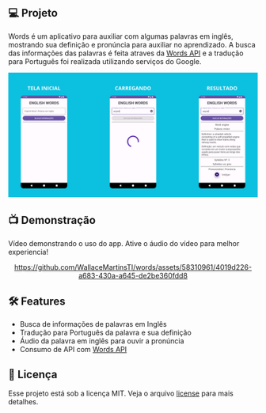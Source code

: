 ## 💻 Projeto

Words é um aplicativo para auxiliar com algumas palavras em inglês, mostrando sua definição e pronúncia para auxiliar no aprendizado. A busca das informações das palavras é feita atraves da [Words API](https://www.wordsapi.com/) e a tradução para Português foi realizada utilizando serviços do Google.

<div align="center">
  <img src="./screenshot.png" />
</div>

## 📺 Demonstração

Vídeo demonstrando o uso do app. Ative o áudio do vídeo para melhor experiencia!

<div align="center">
  
https://github.com/WallaceMartinsTI/words/assets/58310961/4019d226-a683-430a-a645-de2be360fdd8

</div>

## 🛠️ Features

- Busca de informações de palavras em Inglês
- Tradução para Português da palavra e sua definição
- Áudio da palavra em inglês para ouvir a pronúncia
- Consumo de API com [Words API](https://www.wordsapi.com/)

## 📄 Licença

Esse projeto está sob a licença MIT. Veja o arquivo [license](./license) para mais detalhes.

<br />
